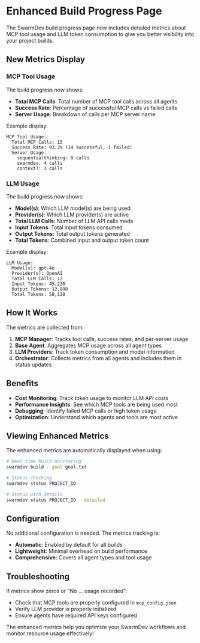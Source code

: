 # Enhanced Build Progress Page

The SwarmDev build progress page now includes detailed metrics about MCP tool usage and LLM token consumption to give you better visibility into your project builds.

## New Metrics Display

### MCP Tool Usage
The build progress now shows:
- **Total MCP Calls**: Total number of MCP tool calls across all agents
- **Success Rate**: Percentage of successful MCP calls vs failed calls
- **Server Usage**: Breakdown of calls per MCP server name

Example display:
```
MCP Tool Usage:
  Total MCP Calls: 15
  Success Rate: 93.3% (14 successful, 1 failed)
  Server Usage:
    sequentialthinking: 8 calls
    swarmdev: 4 calls
    context7: 3 calls
```

### LLM Usage
The build progress now shows:
- **Model(s)**: Which LLM model(s) are being used
- **Provider(s)**: Which LLM provider(s) are active
- **Total LLM Calls**: Number of LLM API calls made
- **Input Tokens**: Total input tokens consumed
- **Output Tokens**: Total output tokens generated
- **Total Tokens**: Combined input and output token count

Example display:
```
LLM Usage:
  Model(s): gpt-4o
  Provider(s): OpenAI
  Total LLM Calls: 12
  Input Tokens: 45,230
  Output Tokens: 12,890
  Total Tokens: 58,120
```

## How It Works

The metrics are collected from:

1. **MCP Manager**: Tracks tool calls, success rates, and per-server usage
2. **Base Agent**: Aggregates MCP usage across all agent types
3. **LLM Providers**: Track token consumption and model information
4. **Orchestrator**: Collects metrics from all agents and includes them in status updates

## Benefits

- **Cost Monitoring**: Track token usage to monitor LLM API costs
- **Performance Insights**: See which MCP tools are being used most
- **Debugging**: Identify failed MCP calls or high token usage
- **Optimization**: Understand which agents and tools are most active

## Viewing Enhanced Metrics

The enhanced metrics are automatically displayed when using:

```bash
# Real-time build monitoring
swarmdev build --goal goal.txt

# Status checking
swarmdev status PROJECT_ID

# Status with details
swarmdev status PROJECT_ID --detailed
```

## Configuration

No additional configuration is needed. The metrics tracking is:
- **Automatic**: Enabled by default for all builds
- **Lightweight**: Minimal overhead on build performance  
- **Comprehensive**: Covers all agent types and tool usage

## Troubleshooting

If metrics show zeros or "No ... usage recorded":
- Check that MCP tools are properly configured in `mcp_config.json`
- Verify LLM provider is properly initialized
- Ensure agents have required API keys configured

The enhanced metrics help you optimize your SwarmDev workflows and monitor resource usage effectively! 